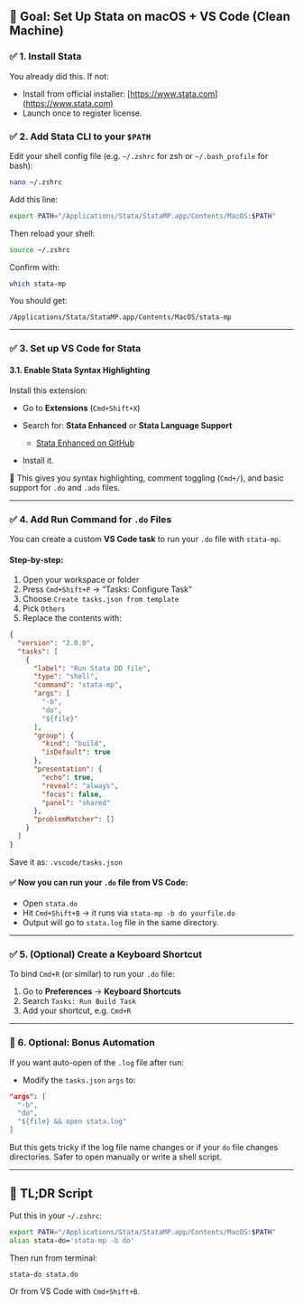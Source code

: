  

## 🧠 Goal: Set Up Stata on macOS + VS Code (Clean Machine)

### ✅ 1. **Install Stata**

You already did this. If not:

* Install from official installer: [https://www.stata.com](https://www.stata.com)
* Launch once to register license.

### ✅ 2. **Add Stata CLI to your `$PATH`**

Edit your shell config file (e.g. `~/.zshrc` for zsh or `~/.bash_profile` for bash):

```bash
nano ~/.zshrc
```

Add this line:

```bash
export PATH="/Applications/Stata/StataMP.app/Contents/MacOS:$PATH"
```

Then reload your shell:

```bash
source ~/.zshrc
```

Confirm with:

```bash
which stata-mp
```

You should get:

```
/Applications/Stata/StataMP.app/Contents/MacOS/stata-mp
```

---

### ✅ 3. **Set up VS Code for Stata**

#### 3.1. Enable Stata Syntax Highlighting

Install this extension:

* Go to **Extensions** (`Cmd+Shift+X`)
* Search for: **Stata Enhanced** or **Stata Language Support**

  * [Stata Enhanced on GitHub](https://github.com/yxonic/stata-enhanced-vscode)
* Install it.

🔷 This gives you syntax highlighting, comment toggling (`Cmd+/`), and basic support for `.do` and `.ado` files.

---

### ✅ 4. **Add Run Command for `.do` Files**

You can create a custom **VS Code task** to run your `.do` file with `stata-mp`.

#### Step-by-step:

1. Open your workspace or folder
2. Press `Cmd+Shift+P` → “Tasks: Configure Task”
3. Choose `Create tasks.json from template`
4. Pick `Others`
5. Replace the contents with:

```json
{
  "version": "2.0.0",
  "tasks": [
    {
      "label": "Run Stata DO file",
      "type": "shell",
      "command": "stata-mp",
      "args": [
        "-b",
        "do",
        "${file}"
      ],
      "group": {
        "kind": "build",
        "isDefault": true
      },
      "presentation": {
        "echo": true,
        "reveal": "always",
        "focus": false,
        "panel": "shared"
      },
      "problemMatcher": []
    }
  ]
}
```

Save it as: `.vscode/tasks.json`

#### ✅ Now you can run your `.do` file from VS Code:

* Open `stata.do`
* Hit `Cmd+Shift+B` → it runs via `stata-mp -b do yourfile.do`
* Output will go to `stata.log` file in the same directory.

---

### ✅ 5. (Optional) Create a Keyboard Shortcut

To bind `Cmd+R` (or similar) to run your `.do` file:

1. Go to **Preferences** → **Keyboard Shortcuts**
2. Search `Tasks: Run Build Task`
3. Add your shortcut, e.g. `Cmd+R`

---

### 🧩 6. Optional: Bonus Automation

If you want auto-open of the `.log` file after run:

* Modify the `tasks.json` `args` to:

```json
"args": [
  "-b",
  "do",
  "${file} && open stata.log"
]
```

But this gets tricky if the log file name changes or if your `do` file changes directories. Safer to open manually or write a shell script.

---

## 🚀 TL;DR Script

Put this in your `~/.zshrc`:

```bash
export PATH="/Applications/Stata/StataMP.app/Contents/MacOS:$PATH"
alias stata-do='stata-mp -b do'
```

Then run from terminal:

```bash
stata-do stata.do
```

Or from VS Code with `Cmd+Shift+B`.

 
